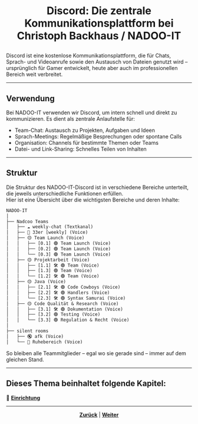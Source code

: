 # <p align="center">**Discord: Die zentrale Kommunikationsplattform bei Christoph Backhaus / NADOO-IT**</p>

Discord ist eine kostenlose Kommunikationsplattform, die für Chats, Sprach- und Videoanrufe sowie den Austausch von Dateien genutzt wird – ursprünglich für Gamer entwickelt, heute aber auch im professionellen Bereich weit verbreitet.

---

## Verwendung

Bei NADOO-IT verwenden wir Discord, um intern schnell und direkt zu kommunizieren. Es dient als zentrale Anlaufstelle für:

- Team-Chat: Austausch zu Projekten, Aufgaben und Ideen
- Sprach-Meetings: Regelmäßige Besprechungen oder spontane Calls
- Organisation: Channels für bestimmte Themen oder Teams
- Datei- und Link-Sharing: Schnelles Teilen von Inhalten

---

## Struktur

Die Struktur des NADOO-IT-Discord ist in verschiedene Bereiche unterteilt, die jeweils unterschiedliche Funktionen erfüllen.  
Hier ist eine Übersicht über die wichtigsten Bereiche und deren Inhalte:

```txt
NADOO-IT
│
├── Nadcoo Teams
│   ├── ☁️ weekly-chat (Textkanal)
│   ├── 🔴 33er [weekly] (Voice)
│   ├── 🟡 Team Launch (Voice)
│   │   ├── [0.1] 🟢 Team Launch (Voice)
│   │   ├── [0.2] 🟢 Team Launch (Voice)
│   │   └── [0.3] 🟢 Team Launch (Voice)
│   ├── 🟡 Projektarbeit (Voice)
│   │   ├── [1.1] 🛠️ 🟢 Team (Voice)
│   │   ├── [1.3] 🟢 Team (Voice)
│   │   └── [1.2] 🛠️ 🟢 Team (Voice)
│   ├── 🟡 Java (Voice)
│   │   ├── [2.1] 🛠️ 🟢 Code Cowboys (Voice)
│   │   ├── [2.2] 🛠️ 🟢 Handlers (Voice)
│   │   └── [2.3] 🛠️ 🟢 Syntax Samurai (Voice)
│   ├── 🟡 Code Qualität & Research (Voice)
│   │   ├── [3.1] 🛠️ 🟢 Dokumentation (Voice)
│   │   ├── [3.2] 🟢 Testing (Voice)
│   │   └── [3.3] 🟢 Regulation & Recht (Voice)
│
├── silent rooms
│   ├── 🔇 afk (Voice)
│   └── 🌿 Ruhebereich (Voice)
```

So bleiben alle Teammitglieder – egal wo sie gerade sind – immer auf dem gleichen Stand.

---

**Dieses Thema beinhaltet folgende Kapitel:**
---

🔹 [**Einrichtung**](/docs/04-tools/06-ki/01-leitfaden/README.md) </br>

---

<p align="center">
<a href="/docs/05-kommunikation/README.md"><strong>Zurück</strong></a> | 
<a href="/docs/05-kommunikation/01-discord/01-einrichtung/README.md"><strong>Weiter</strong></a>
</p>
